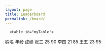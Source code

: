 ```yaml
---
layout: page
title: Leaderboard
permalink: /board/
---
```


  <head>
    <meta charset="utf-8">
    <script type="text/javascript">
      function sortTable(columnIndex) {
  var table = document.getElementById("myTable");
  var rows = Array.from(table.getElementsByTagName("tr"));
  var ascending = true;
  rows.shift(); // 移除表头行
  rows.sort(function(a, b) {
    var aCellValue = a.cells[columnIndex].textContent;
    var bCellValue = b.cells[columnIndex].textContent;
    if (columnIndex === 0 || columnIndex === 1) {
      // 字符串排序
      return ascending ? aCellValue.localeCompare(bCellValue) : bCellValue.localeCompare(aCellValue);
    } else {
      // 数字排序
      return ascending ? Number(aCellValue) - Number(bCellValue) : Number(bCellValue) - Number(aCellValue);
    }
  });
  ascending = !ascending; // 切换排序顺序
  // 将排序后的行重新插入表格
  rows.forEach(function(row) {
    table.appendChild(row);
  });
}
    </script>
      </head>
  <body>

      <table id="myTable">
  <thead>
    <tr>
      <th onclick="sortTable(0)">姓名</th>
      <th onclick="sortTable(1)">年龄</th>
      <th onclick="sortTable(2)">成绩</th>
    </tr>
  </thead>
  <tbody>
    <tr>
      <td>张三</td>
      <td>25</td>
      <td>90</td>
    </tr>
    <tr>
      <td>李四</td>
      <td>21</td>
      <td>85</td>
    </tr>
    <tr>
      <td>王五</td>
      <td>23</td>
      <td>95</td>
    </tr>
  </tbody>
</table>
  </body>

